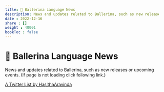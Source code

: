 ```yaml
---
title: 📰 Ballerina Language News
description: News and updates related to Ballerina, such as new releases or upcoming events.
date : 2022-12-16
share : []
weight : 40001
bookToc : false
---
```


# 📰 Ballerina Language News

News and updates related to Ballerina, such as new releases or upcoming events. (If page is not loading click following link.)

<a class="twitter-timeline" href="https://twitter.com/HasithaAravinda/lists/1631324270159593475?ref_src=twsrc%5Etfw">A Twitter List by HasithaAravinda</a> <script async src="https://platform.twitter.com/widgets.js" charset="utf-8"></script>